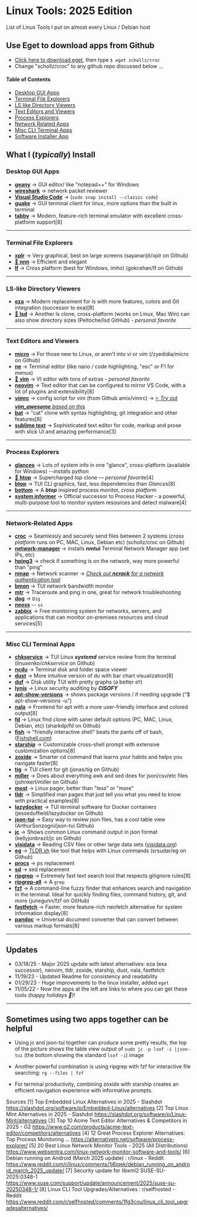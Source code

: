 # Linux Tools: 2025 Edition

List of Linux Tools I put on almost every Linux / Debian host

## Use Eget to download apps from Github
* [Click here to download eget](https://github.com/zyedidia/eget), then type ```$ eget schollz/croc```
* Change "schollz/croc" to any github repo discussed below …


#### Table of Contents
  
  * [Desktop GUI Apps](#desktop-gui-apps)
  * [Terminal File Explorers](#terminal-file-explorers)
  * [LS like Directory Viewers](#ls-like-directory-viewers)
  * [Text Editors and Viewers](#text-editors-and-viewers)
  * [Process Explorers](#process-explorers)
  * [Network Related Apps](#network-related-apps)
  * [Misc CLI Terminal Apps](#misc-cli-terminal-apps)
  * [Software Installer App](#software-installer-app)

## What I (_typically_) Install

### Desktop GUI Apps
- [**geany**](https://www.geany.org) -> GUI editor/ like "notepad++" for Windows
- [**wireshark**](https://www.wireshark.org) -> network packet reviewer
- [**Visual Studio Code**](https://code.visualstudio.com) -> (```sudo snap install --classic code```)
- [**guake**](https://github.com/Guake/guake) -> GUI terminal client for linux, more options than the built in terminal
- [**tabby**](https://tabby.sh) -> Modern, feature-rich terminal emulator with excellent cross-platform support[8]

---
### Terminal File Explorers
- [**xplr**](https://github.com/sayanarijit/xplr) -> Very graphical, best on large screens (sayanarijit/xplr on Github)
- [🌟 **nnn**](https://github.com/jarun/nnn) -> Efficient and elegant
- [**lf**](https://github.com/gokcehan/lf) -> Cross platform (best for Windows, _imho_) (gokcehan/lf on Github)
---

### LS-like Directory Viewers 
- [**eza**](https://github.com/eza-community/eza) -> Modern replacement for ls with more features, colors and Git integration (successor to exa)[8]
- [🌟 **lsd**](https://github.com/lsd-rs/lsd) -> Another ls clone, cross-platform (works on Linux, Mac Win) can also show directory sizes (Peltoche/lsd GitHub) - _personal favorite_

----

### Text Editors and Viewers
- [**micro**](https://github.com/zyedidia/micro) -> For those new to Linux, or aren't into _vi_ or _vim_ (/zyedidia/micro on Github)
- [**ne**](https://ne.di.unimi.it) -> Terminal editor (like nano / code highlighting, "esc" or F1 for menus)
- [🌟 **vim**](https://github.com/vim/vim) -> VI editor with tons of extras - _personal favorite_
- [**neovim**](https://neovim.io) -> Text editor that can be configured to mirror VS Code, with a lot of plugins and extensibility[8]
- [**vimrc**](https://github.com/amix/vimrc) -> config script for vim (from Github amix/vimrc) -> [⭐ _Try out **vim_awesome** based on this_](https://github.com/ArthurChiao/vim_awesome)
- [**bat**](https://github.com/sharkdp/bat) -> "cat" clone with syntax highlighting, git integration and other features[8]
- [**sublime text**](https://www.sublimetext.com) -> Sophisticated text editor for code, markup and prose with slick UI and amazing performance[3]

---
### Process Explorers 
- [**glances**](https://nicolargo.github.io/glances/) -> Lots of system info in one "glance", cross-platform (available for Windows) --_installs python_
- [🌟 **htop**](https://htop.dev) -> Supercharged _top_ clone — _personal favorite_[4]
- [**btop**](https://github.com/aristocratos/btop) -> TUI CLI graphics, fast, less dependencies than _Glances_[8]
- [**bottom**](https://github.com/ClementTsang/bottom) -> A _**btop**_ inspired process monitor, _cross platform_
- [**system informer**](https://www.systeminformer.com/) -> Official successor to Process Hacker - a powerful, multi-purpose tool to monitor system resources and detect malware[4]

---
### Network-Related Apps
- [**croc**](https://github.com/schollz/croc) -> Seamlessly and securely send files between 2 systems (_cross platform_ runs on PC, MAC, Linux, Debian etc) (schollz/croc on Github)
- [**network-manager**](https://wiki.gnome.org/Projects/NetworkManager) -> installs **nmtui** Terminal Network Manager app (set IPs, etc)
- [**hping3**](https://github.com/antirez/hping) -> check if something is on the network, way more powerful than "ping"
- [**nmap**](https://nmap.org) -> Network scanner -> [_Check out **ncrack** for a network authentication tool_](https://github.com/nmap/ncrack)
- [**bmon**](https://github.com/tgraf/bmon) -> TUI network bandwidth monitor
- [**mtr**](https://www.bitwizard.nl/mtr/) -> Traceroute and ping in one, great for network troubleshooting
- [**dog**](https://github.com/ogham/dog) -> ``` Dig ```
- [**neoss**](https://github.com/PabloLec/neoss) -- ```ss```
- [**zabbix**](https://www.zabbix.com) -> Free monitoring system for networks, servers, and applications that can monitor on-premises resources and cloud services[5]
---
### Misc CLI Terminal Apps

- [**chkservice**](https://github.com/linuxenko/chkservice) -> TUI Linux _**systemd**_ service review from the terminal (_linuxenko/chkservice_ on Github)
- [**ncdu**](https://dev.yorhel.nl/ncdu) -> Terminal disk and folder space viewer
- [**dust**](https://github.com/bootandy/dust) -> More intuitive version of du with bar chart visualization[8]
- [**duf**](https://github.com/muesli/duf) -> Disk utility TUI with pretty graphs (a better ```df```)
- [**lynis**](https://cisofy.com/lynis/) -> Linux security auditing by _**CISOFY**_
- [**apt-show-versions**](https://packages.ubuntu.com/source/focal/apt-show-versions) -> shows package versions / if needing upgrade ("$ apt-show-versions -u")
- [**nala**](https://gitlab.com/volian/nala) -> Frontend for apt with a more user-friendly interface and colored output[8]
- [**fd**](https://github.com/sharkdp/fd) -> Linux find clone with saner default options (PC, MAC, Linux, Debian, etc) (sharkdp/fd on Github)
- [**fish**](https://fishshell.com) -> "friendly interactive shell" beats the pants off of bash, ([Fishshell.com](https://fishshell.com))
- [**starship**](https://starship.rs) -> Customizable cross-shell prompt with extensive customization options[8]
- [**zoxide**](https://github.com/ajeetdsouza/zoxide) -> Smarter cd command that learns your habits and helps you navigate faster[8]
- [**tig**](https://github.com/jonas/tig) -> TUI client for git (jonas/tig on Github)
- [**miller**](https://github.com/johnkerl/miller) -> Does about everything awk and sed does for json/csv/etc files (johnkerl/miller on Github) 
- [**most**](https://www.jedsoft.org/most/) -> Linux pager, better than "less" or "more"
- [**tldr**](https://tldr.sh) -> Simplified man pages that just tell you what you need to know with practical examples[8]
- [**lazydocker**](https://github.com/jesseduffield/lazydocker) -> TUI terminal software for Docker containers (jesseduffield/lazydocker on Github)
- [**json-tui**](https://github.com/ArthurSonzogni/json-tui) -> Easy way to review json files, has a cool table view (ArthurSonzogni/json-tui Github)
- [**jc**](https://github.com/kellyjonbrazil/jc) -> Shows common Linux command output in json format (kellyjonbrazil/jc on Github)
- [**visidata**](https://www.visidata.org/) -> Reading CSV files or other large data sets ([visidata.org](https://www.visidata.org/))
- [**eg**](https://github.com/srsudar/eg) -> [TLDR.sh](https://tldr.sh/) like tool that helps with Linux commands (srsudar/eg on Github)
- [**procs**](https://github.com/dalance/procs) -> ps replacement
- [**sd**](https://github.com/chmln/sd) -> sed replacement
- [**ripgrep**](https://github.com/BurntSushi/ripgrep) -> Extremely fast text search tool that respects gitignore rules[8]
- [**ripgrep-all**](https://github.com/phiresky/ripgrep-all) -> A ```grep ```
- [**fzf**](https://github.com/junegunn/fzf) -> A command-line fuzzy finder that enhances search and navigation in the terminal. Ideal for quickly finding files, command history, git, and more (junegunn/fzf on GitHub)
- [**fastfetch**](https://github.com/fastfetch-cli/fastfetch) -> Faster, more feature-rich neofetch alternative for system information display[8]
- [**pandoc**](https://pandoc.org) -> Universal document converter that can convert between various markup formats[8]
---
## Updates
* 03/18/25 - Major 2025 update with latest alternatives: eza (exa successor), neovim, tldr, zoxide, starship, dust, nala, fastfetch
* 11/19/23 - Updated Readme for consistency and readability
* 01/29/23 - Huge improvements to the linux installer, added ```eget```
* 11/05/22 - Now the apps at the left are links to where you can get these tools (_happy holidays 🥳_)!

---
## Sometimes using two apps together can be helpful

* Using jc and json-tui together can produce some pretty results, the top of the picture shows the table view output of
```sudo jc -p lsof -i |json-tui```
(the bottom showing the standard ```lsof -i```)
image

* Another powerful combination is using ripgrep with fzf for interactive file searching:
```rg --files | fzf```

* For terminal productivity, combining zoxide with starship creates an efficient navigation experience with informative prompts.

Sources
[1] Top Embedded Linux Alternatives in 2025 - Slashdot https://slashdot.org/software/p/Embedded-Linux/alternatives
[2] Top Linux Mint Alternatives in 2025 - Slashdot https://slashdot.org/software/p/Linux-Mint/alternatives
[3] Top 10 Acme Text Editor Alternatives & Competitors in 2025 - G2 https://www.g2.com/products/acme-text-editor/competitors/alternatives
[4] 12 Great Process Explorer Alternatives: Top Process Monitoring ... https://alternativeto.net/software/process-explorer/
[5] 20 Best Linux Network Monitor Tools - 2025 (All Distributions) https://www.websentra.com/linux-network-monitor-software-and-tools/
[6] Debian running on Android (March 2025 update) : r/linux - Reddit https://www.reddit.com/r/linux/comments/1j6iqek/debian_running_on_android_march_2025_update/
[7] Security update for libxml2 SUSE-SU-2025:0348-1 https://www.suse.com/support/update/announcement/2025/suse-su-20250348-1/
[8] Linux CLI Tool Upgrades/Alternatives : r/selfhosted - Reddit https://www.reddit.com/r/selfhosted/comments/1fg3cou/linux_cli_tool_upgradesalternatives/
